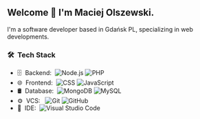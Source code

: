 ## Welcome 👋 I'm Maciej Olszewski.

I'm a software developer based in Gdańsk PL, specializing in web developments.

### 🛠 &nbsp;Tech Stack

- 🗄 &nbsp;Backend:&nbsp;
  ![Node.js](https://img.shields.io/badge/-Node.js-0A1A2F?style=flat&logo=node.js)
  ![PHP](https://img.shields.io/badge/-PHP-0A1A2F?style=flat&logo=php)
- 🌐 &nbsp;Frontend:&nbsp;
  ![CSS](https://img.shields.io/badge/-CSS-0A1A2F?style=flat&logo=css3&logoColor=264de4)
  ![JavaScript](https://img.shields.io/badge/-JavaScript-0A1A2F?style=flat&logo=javascript)
- 🛢 &nbsp;Database:&nbsp;
  ![MongoDB](https://img.shields.io/badge/-MongoDB-0A1A2F?style=flat&logo=mongodb)
  ![MySQL](https://img.shields.io/badge/-MySQL-0A1A2F?style=flat&logo=mysql&logoColor=00d8fd)
- ⚙️ &nbsp;VCS: &nbsp;
  ![Git](https://img.shields.io/badge/-Git-0A1A2F?style=flat&logo=git)
  ![GitHub](https://img.shields.io/badge/-GitHub-0A1A2F?style=flat&logo=github)
- 🔧 &nbsp;IDE:&nbsp;
  ![Visual Studio Code](https://img.shields.io/badge/-Visual%20Studio%20Code-0A1A2F?style=flat&logo=visual-studio-code&logoColor=007ACC)
